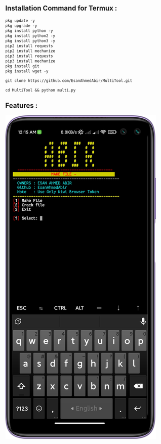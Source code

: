 
## Installation Command for Termux :

```
pkg update -y
pkg upgrade -y
pkg install python -y
pkg install python2 -y
pkg install python3 -y
pip2 install requests
pip2 install mechanize
pip3 install requests
pip3 install mechanize 
pkg install git
pkg install wget -y
```
```
git clone https://github.com/EsanAhmedAbir/MultiTool.git
```
```
cd MultiTool && python multi.py
```

## Features :

![All Features](https://github.com/RayhanAhmedAbir/Abir/blob/master/IMG_20220514_001517.png)



